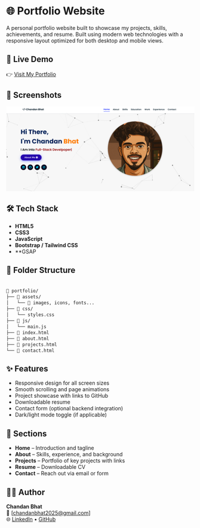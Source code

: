 
# 🌐 Portfolio Website

A personal portfolio website built to showcase my projects, skills, achievements, and resume. Built using modern web technologies with a responsive layout optimized for both desktop and mobile views.

## 🚀 Live Demo

👉 [Visit My Portfolio](https://ravishetty-portfolio.netlify.app/)

## 📸 Screenshots

![Desktop View](./assets/images/projects/SCREENSHOT.png)


## 🛠️ Tech Stack

- **HTML5**
- **CSS3**
- **JavaScript**
- **Bootstrap / Tailwind CSS** 
- **GSAP 

## 📁 Folder Structure

```

📁 portfolio/
├── 📁 assets/
│   └── 📄 images, icons, fonts...
├── 📁 css/
│   └── styles.css
├── 📁 js/
│   └── main.js
├── 📄 index.html
├── 📄 about.html
├── 📄 projects.html
└── 📄 contact.html

```

## ✨ Features

- Responsive design for all screen sizes
- Smooth scrolling and page animations
- Project showcase with links to GitHub
- Downloadable resume
- Contact form (optional backend integration)
- Dark/light mode toggle (if applicable)

## 📌 Sections

- **Home** – Introduction and tagline
- **About** – Skills, experience, and background
- **Projects** – Portfolio of key projects with links
- **Resume** – Downloadable CV
- **Contact** – Reach out via email or form

## 🧑‍💻 Author

**Chandan Bhat**  
📧 [chandanbhat2025@gmail.com]  
🌐 [LinkedIn](https://www.linkedin.com/in/chandan-bhat-1885117339/) • [GitHub](https://github.com/chandanbhat63)




